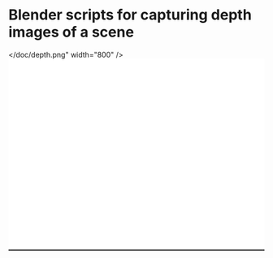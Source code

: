 # Blender scripts for capturing depth images of a scene

</doc/depth.png" width="800" />
<img src="/doc/depth.png" width="800" />

